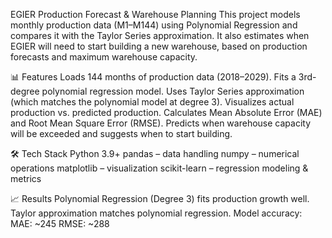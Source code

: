 EGIER Production Forecast & Warehouse Planning
This project models monthly production data (M1–M144) using Polynomial Regression and compares it with the Taylor Series approximation.
It also estimates when EGIER will need to start building a new warehouse, based on production forecasts and maximum warehouse capacity.

📊 Features
Loads 144 months of production data (2018–2029).
Fits a 3rd-degree polynomial regression model.
Uses Taylor Series approximation (which matches the polynomial model at degree 3).
Visualizes actual production vs. predicted production.
Calculates Mean Absolute Error (MAE) and Root Mean Square Error (RMSE).
Predicts when warehouse capacity will be exceeded and suggests when to start building.

🛠️ Tech Stack
Python 3.9+
pandas – data handling
numpy – numerical operations
matplotlib – visualization
scikit-learn – regression modeling & metrics

📈 Results
Polynomial Regression (Degree 3) fits production growth well.
Taylor approximation matches polynomial regression.
Model accuracy:
MAE: ~245
RMSE: ~288
